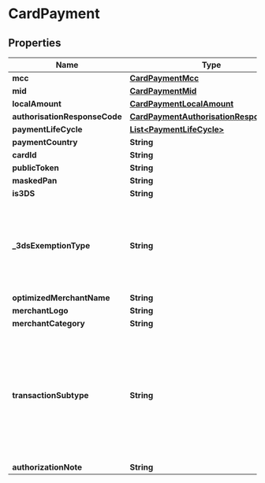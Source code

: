 

# CardPayment


## Properties

| Name | Type | Description | Notes |
|------------ | ------------- | ------------- | -------------|
|**mcc** | [**CardPaymentMcc**](CardPaymentMcc.md) |  |  [optional] |
|**mid** | [**CardPaymentMid**](CardPaymentMid.md) |  |  [optional] |
|**localAmount** | [**CardPaymentLocalAmount**](CardPaymentLocalAmount.md) |  |  [optional] |
|**authorisationResponseCode** | [**CardPaymentAuthorisationResponseCode**](CardPaymentAuthorisationResponseCode.md) |  |  [optional] |
|**paymentLifeCycle** | [**List&lt;PaymentLifeCycle&gt;**](PaymentLifeCycle.md) |  |  [optional] |
|**paymentCountry** | **String** |  |  [optional] |
|**cardId** | **String** |  |  [optional] |
|**publicToken** | **String** |  |  [optional] |
|**maskedPan** | **String** |  |  [optional] |
|**is3DS** | **String** |  |  [optional] |
|**_3dsExemptionType** | **String** | Indicates why the transaction was exempted for 3DS authentication. See [3DS Exemption Type](/guide/cards/transactions.html#_3ds-exemption-type-3dsexemptiontype) for the value list.  |  [optional] |
|**optimizedMerchantName** | **String** |  |  [optional] |
|**merchantLogo** | **String** |  |  [optional] |
|**merchantCategory** | **String** |  |  [optional] |
|**transactionSubtype** | **String** | Additional information regarding the type of card transaction. Values can be:   * &#x60;OFT&#x60; – Offline transaction   * &#x60;PRE&#x60; – Preauthorization   * &#x60;SEP&#x60; – Second presentment  |  [optional] |
|**authorizationNote** | **String** |  |  [optional] |



